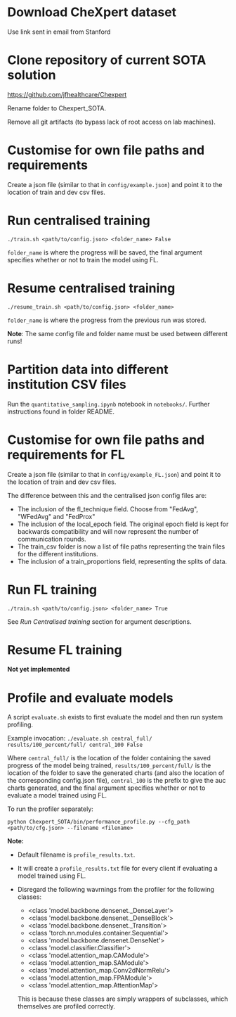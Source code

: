 # Download CheXpert dataset 
Use link sent in email from Stanford

# Clone repository of current SOTA solution
https://github.com/jfhealthcare/Chexpert

Rename folder to Chexpert_SOTA.

Remove all git artifacts (to bypass lack of root access on lab machines).

# Customise for own file paths and requirements
Create a json file (similar to that in ```config/example.json```) and point it to the location of train and dev csv files. 

# Run centralised training
```./train.sh <path/to/config.json> <folder_name> False```

```folder_name``` is where the progress will be saved, the final argument specifies whether or not to train the model using FL. 

# Resume centralised training
```./resume_train.sh <path/to/config.json> <folder_name>```

```folder_name``` is where the progress from the previous run was stored. 

**Note**: The same config file and folder name must be used between different runs!

# Partition data into different institution CSV files

Run the ```quantitative_sampling.ipynb``` notebook in ```notebooks/```. Further instructions found in folder README. 

# Customise for own file paths and requirements for FL
Create a json file (similar to that in ```config/example_FL.json```) and point it to the location of train and dev csv files.

The difference between this and the centralised json config files are: 

* The inclusion of the fl_technique field. Choose from "FedAvg", "WFedAvg" and "FedProx"
* The inclusion of the local_epoch field. The original epoch field is kept for backwards compatibility and will now represent the number of communication rounds.
* The train_csv folder is now a list of file paths representing the train files for the different institutions.
* The inclusion of a train_proportions field, representing the splits of data.

# Run FL training
```./train.sh <path/to/config.json> <folder_name> True```

See *Run Centralised training* section for argument descriptions. 

# Resume FL training
**Not yet implemented**

# Profile and evaluate models

A script ```evaluate.sh``` exists to first evaluate the model and then run system profiling. 

Example invocation:
```./evaluate.sh central_full/ results/100_percent/full/ central_100 False``` 

Where ```central_full/``` is the location of the folder containing the saved progress of the model being trained, ```results/100_percent/full/``` is the location of the folder to save the generated charts (and also the location of the corresponding config.json file), ```central_100``` is the prefix to give the auc charts generated, and the final argument specifies whether or not to evaluate a model trained using FL. 

To run the profiler separately: 


```python Chexpert_SOTA/bin/performance_profile.py --cfg_path <path/to/cfg.json> --filename <filename>```

**Note:** 

- Default filename is ```profile_results.txt```.
- It will create a ```profile_results.txt``` file for every client if evaluating a model trained using FL.
- Disregard the following wavrnings from the profiler for the following classes:

    - <class 'model.backbone.densenet._DenseLayer'>
    - <class 'model.backbone.densenet._DenseBlock'>
    - <class 'model.backbone.densenet._Transition'>
    - <class 'torch.nn.modules.container.Sequential'>
    - <class 'model.backbone.densenet.DenseNet'>
    - <class 'model.classifier.Classifier'>
    - <class 'model.attention_map.CAModule'>
    - <class 'model.attention_map.SAModule'>
    - <class 'model.attention_map.Conv2dNormRelu'>
    - <class 'model.attention_map.FPAModule'>
    - <class 'model.attention_map.AttentionMap'>

    This is because these classes are simply wrappers of subclasses, which themselves are profiled correctly.